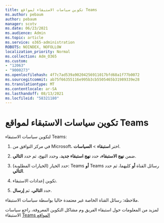 ```yaml
---
title: تكوين سياسات الاستبقاء لمواقع Teams
ms.author: pebaum
author: pebaum
manager: scotv
ms.date: 06/23/2021
ms.audience: Admin
ms.topic: article
ms.service: o365-administration
ROBOTS: NOINDEX, NOFOLLOW
localization_priority: Normal
ms.collection: Adm_O365
ms.custom:
- "12063"
- "9000273"
ms.openlocfilehash: 4f7c7ad539a90204256911017bfd68a1f77b0072
ms.sourcegitcommit: ab75f66355116e995b3cb5505465b31989339e28
ms.translationtype: MT
ms.contentlocale: ar-SA
ms.lasthandoff: 08/13/2021
ms.locfileid: "58321180"
---
```

# <a name="configure-retention-policies-for-teams-locations"></a>تكوين سياسات الاستبقاء لمواقع Teams

لتكوين سياسات الاستبقاء Teams:

1. في مركز التوافق من Microsoft، اختر **استبقاء**  >  **السياسات**.

1. ضمن **نهج الاستبقاء،** حدد **نهج استبقاء جديد**، وحدد النهج، ثم حدد **التالي**.

1. حدد الخيار (الخيارات المطلوبة): Teams **أو** Teams رسائل القناة **أو** كليهما، ثم حدد **التالي**.

1. تكوين إعدادات الاستبقاء. 

1. حدد **التالي**، ثم **إرسال**.

ملاحظة: رسائل القناة الخاصة غير معتمدة حاليا بواسطة سياسات الاستبقاء.

لمزيد من المعلومات حول استبقاء الفريق وم مشاكل التكوين المعروفة، راجع سياسات الاستبقاء [Teams المواقع](https://docs.microsoft.com/microsoft-365/compliance/create-retention-policies#retention-policy-for-teams-locations)

